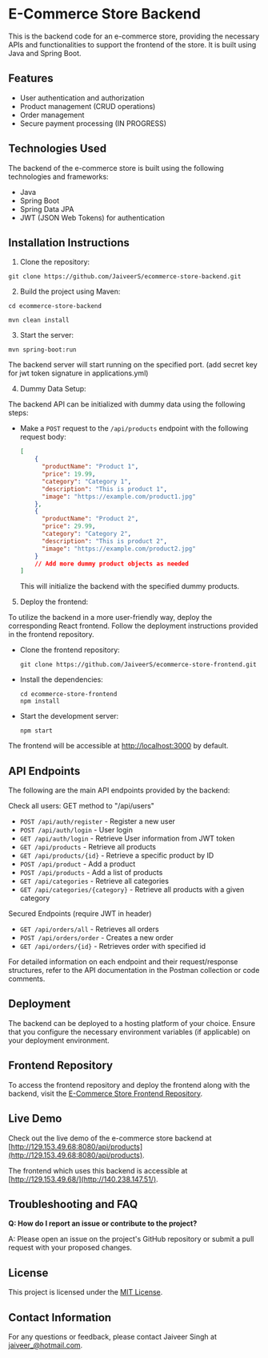# E-Commerce Store Backend

This is the backend code for an e-commerce store, providing the necessary APIs and functionalities to support the
frontend of the store. It is built using Java and Spring Boot.

## Features

- User authentication and authorization
- Product management (CRUD operations)
- Order management
- Secure payment processing (IN PROGRESS)

## Technologies Used

The backend of the e-commerce store is built using the following technologies and frameworks:

- Java
- Spring Boot
- Spring Data JPA
- JWT (JSON Web Tokens) for authentication

## Installation Instructions

1. Clone the repository:

`git clone https://github.com/JaiveerS/ecommerce-store-backend.git`

2. Build the project using Maven:

`cd ecommerce-store-backend`

`mvn clean install`

3. Start the server:

`mvn spring-boot:run`

The backend server will start running on the specified port.
(add secret key for jwt token signature in applications.yml)

4. Dummy Data Setup:

The backend API can be initialized with dummy data using the following steps:

- Make a `POST` request to the `/api/products` endpoint with the following request body:
  ```json
  [
      {
        "productName": "Product 1",
        "price": 19.99,
        "category": "Category 1",
        "description": "This is product 1",
        "image": "https://example.com/product1.jpg"
      },
      {
        "productName": "Product 2",
        "price": 29.99,
        "category": "Category 2",
        "description": "This is product 2",
        "image": "https://example.com/product2.jpg"
      }
      // Add more dummy product objects as needed
  ]
  ```
  This will initialize the backend with the specified dummy products.

5. Deploy the frontend:

To utilize the backend in a more user-friendly way, deploy the corresponding React frontend. Follow the deployment
instructions provided in the frontend repository.

- Clone the frontend repository:

  ```
  git clone https://github.com/JaiveerS/ecommerce-store-frontend.git
  ```

- Install the dependencies:

  ```
  cd ecommerce-store-frontend
  npm install
  ```

- Start the development server:

  ```
  npm start
  ```

The frontend will be accessible at [http://localhost:3000](http://localhost:3000) by default.

## API Endpoints

The following are the main API endpoints provided by the backend:

Check all users: GET method to "/api/users"

- `POST /api/auth/register` - Register a new user
- `POST /api/auth/login` - User login
- `GET /api/auth/login` - Retrieve User information from JWT token
- `GET /api/products` - Retrieve all products
- `GET /api/products/{id}` - Retrieve a specific product by ID
- `POST /api/product` - Add a product
- `POST /api/products` - Add a list of products
- `GET /api/categories` - Retrieve all categories
- `GET /api/categories/{category}` - Retrieve all products with a given category

Secured Endpoints (require JWT in header)

- `GET /api/orders/all` - Retrieves all orders
- `POST /api/orders/order` - Creates a new order
- `GET /api/orders/{id}` - Retrieves order with specified id

For detailed information on each endpoint and their request/response structures, refer to the API documentation in the
Postman collection or code comments.

## Deployment

The backend can be deployed to a hosting platform of your choice. Ensure that you configure the necessary environment
variables (if applicable) on your deployment environment.

## Frontend Repository

To access the frontend repository and deploy the frontend along with the backend, visit
the [E-Commerce Store Frontend Repository](https://github.com/JaiveerS/ecommerce-store-frontend).

## Live Demo

Check out the live demo of the e-commerce store backend
at [http://129.153.49.68:8080/api/products](http://129.153.49.68:8080/api/products).

The frontend which uses this backend is accessible at [http://129.153.49.68/](http://140.238.147.51/).

## Troubleshooting and FAQ

**Q: How do I report an issue or contribute to the project?**

A: Please open an issue on the project's GitHub repository or submit a pull request with your proposed changes.

## License

This project is licensed under the [MIT License](LICENSE).

## Contact Information

For any questions or feedback, please contact Jaiveer Singh at jaiveer_@hotmail.com.

